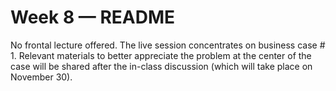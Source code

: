 # Week 8 — README

No frontal lecture offered. The live session concentrates on business case # 1.
Relevant materials to better appreciate the problem at the center of the case 
will be shared after the in-class discussion (which will take place on 
November 30).

